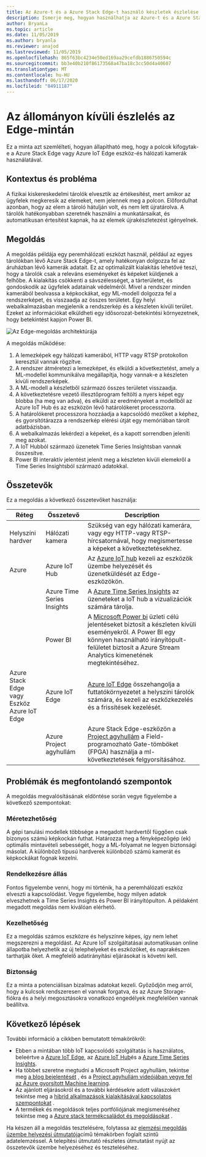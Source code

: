```yaml
---
title: Az Azure-t és a Azure Stack Edge-t használó készletek észlelése
description: Ismerje meg, hogyan használhatja az Azure-t és a Azure Stack Edge-szolgáltatásokat a készletek észlelésének megvalósítására.
author: BryanLa
ms.topic: article
ms.date: 11/05/2019
ms.author: bryanla
ms.reviewer: anajod
ms.lastreviewed: 11/05/2019
ms.openlocfilehash: 865f63bc4234e50ed169aa29cefdb1886750594c
ms.sourcegitcommit: bb3e40b210f86173568a47ba18c3cc50d4a40607
ms.translationtype: MT
ms.contentlocale: hu-HU
ms.lasthandoff: 06/17/2020
ms.locfileid: "84911187"
---
```

# <a name="out-of-stock-detection-at-the-edge-pattern"></a>Az állományon kívüli észlelés az Edge-mintán

Ez a minta azt szemlélteti, hogyan állapítható meg, hogy a polcok kifogytak-e a Azure Stack Edge vagy Azure IoT Edge eszköz-és hálózati kamerák használatával.

## <a name="context-and-problem"></a>Kontextus és probléma

A fizikai kiskereskedelmi tárolók elvesztik az értékesítést, mert amikor az ügyfelek megkeresik az elemeket, nem jelennek meg a polcon. Előfordulhat azonban, hogy az elem a tároló hátulján volt, és nem lett újratárolva. A tárolók hatékonyabban szeretnék használni a munkatársaikat, és automatikusan értesítést kapnak, ha az elemek újrakészletezést igényelnek.

## <a name="solution"></a>Megoldás

A megoldás példája egy peremhálózati eszközt használ, például az egyes tárolókban lévő Azure Stack Edge-t, amely hatékonyan dolgozza fel az áruházban lévő kamerák adatait. Ez az optimalizált kialakítás lehetővé teszi, hogy a tárolók csak a releváns eseményeket és képeket küldjenek a felhőbe. A kialakítás csökkenti a sávszélességet, a tárterületet, és gondoskodik az ügyfelek adatainak védelméről. Mivel a rendszer minden kamerából beolvassa a képkockákat, egy ML-modell dolgozza fel a rendszerképet, és visszaadja az összes területet. Egy helyi webalkalmazásban megjelenik a rendszerkép és a készleten kívüli terület. Ezeket az információkat elküldheti egy idősorozat-betekintési környezetnek, hogy betekintést kapjon Power BI.

![Az Edge-megoldás architektúrája](media/pattern-out-of-stock-at-edge/solution-architecture.png)

A megoldás működése:

1. A lemezképek egy hálózati kamerából, HTTP vagy RTSP protokollon keresztül vannak rögzítve.
2. A rendszer átméretezi a lemezképet, és elküldi a következtetést, amely a ML-modellel kommunikálva megállapítja, hogy vannak-e a készleten kívüli rendszerképek.
3. A ML-modell a készletből származó összes területet visszaadja.
4. A következtetésre vezető illesztőprogram feltölti a nyers képet egy blobba (ha meg van adva), és elküldi az eredményeket a modellből az Azure IoT Hub és az eszközön lévő határolókeret processzorra.
5. A határolókeret processzora hozzáadja a kapcsolódó mezőket a képhez, és gyorsítótárazza a rendszerkép elérési útját egy memóriában tárolt adatbázisban.
6. A webalkalmazás lekérdezi a képeket, és a kapott sorrendben jeleníti meg azokat.
7. A IoT Hubból származó üzenetek Time Series Insightsban vannak összesítve.
8. Power BI interaktív jelentést jelenít meg a készleten kívüli elemekről a Time Series Insightsból származó adatokkal.


## <a name="components"></a>Összetevők

Ez a megoldás a következő összetevőket használja:

| Réteg | Összetevő | Description |
|----------|-----------|-------------|
| Helyszíni hardver | Hálózati kamera | Szükség van egy hálózati kamerára, vagy egy HTTP-vagy RTSP-hírcsatornával, hogy megismertesse a képeket a következtetésekhez. |
| Azure | Azure IoT Hub | Az [Azure IoT hub](/azure/iot-hub/) kezeli az eszközök üzembe helyezését és üzenetküldését az Edge-eszközökön. |
|  | Azure Time Series Insights | A [Azure Time Series Insights](/azure/time-series-insights/) az üzeneteket a IoT hub a vizualizációk számára tárolja. |
|  | Power BI | A [Microsoft Power bi](https://powerbi.microsoft.com/) üzleti célú jelentéseket biztosít a készleten kívüli eseményekről. A Power BI egy könnyen használható irányítópult-felületet biztosít a Azure Stream Analytics kimenetének megtekintéséhez. |
| Azure Stack Edge vagy<br>Eszköz Azure IoT Edge | Azure IoT Edge | [Azure IoT Edge](/azure/iot-edge/) összehangolja a futtatókörnyezetet a helyszíni tárolók számára, és kezeli az eszközkezelés és a frissítések kezelését.|
| | Azure Project agyhullám | Azure Stack Edge-eszközön a [Project agyhullám](https://blogs.microsoft.com/ai/build-2018-project-brainwave/) a Field-programozható Gate-tömböket (FPGA) használja a ml-következtetések felgyorsításához.|

## <a name="issues-and-considerations"></a>Problémák és megfontolandó szempontok

A megoldás megvalósításának eldöntése során vegye figyelembe a következő szempontokat:

### <a name="scalability"></a>Méretezhetőség

A gépi tanulási modellek többsége a megadott hardvertől függően csak bizonyos számú képkockán futhat. Határozza meg a fényképezőgép (ek) optimális mintavételi sebességét, hogy a ML-folyamat ne legyen biztonsági másolat. A különböző típusú hardverek különböző számú kamerát és képkockákat fognak kezelni.

### <a name="availability"></a>Rendelkezésre állás

Fontos figyelembe venni, hogy mi történik, ha a peremhálózati eszköz elveszti a kapcsolódást. Vegye figyelembe, hogy milyen adatok elveszhetnek a Time Series Insights és Power BI irányítópulton. A példaként megadott megoldás nem kiválóan elérhető.

### <a name="manageability"></a>Kezelhetőség

Ez a megoldás számos eszközre és helyszínre képes, így nem lehet megszerezni a megoldást. Az Azure IoT szolgáltatásai automatikusan online állapotba helyezhetik az új telephelyeket és eszközöket, és naprakészen tarthatják őket. A megfelelő adatirányítási eljárásokat is követni kell.

### <a name="security"></a>Biztonság

Ez a minta a potenciálisan bizalmas adatokat kezeli. Győződjön meg arról, hogy a kulcsok rendszeresen el vannak forgatva, és az Azure Storage-fiókra és a helyi megosztásokra vonatkozó engedélyek megfelelően vannak beállítva.

## <a name="next-steps"></a>Következő lépések

További információ a cikkben bemutatott témakörökről:
- Ebben a mintában több IoT kapcsolódó szolgáltatás is használatos, beleértve a [Azure IoT Edge](/azure/iot-edge/), az [Azure IoT Hub](/azure/iot-hub/)és a [Azure Time Series Insights](/azure/time-series-insights/).
- Ha többet szeretne megtudni a Microsoft Project agyhullám, tekintse meg [a blog bejelentését](https://blogs.microsoft.com/ai/build-2018-project-brainwave/) , és a [Project agyhullám videójában vegye fel az Azure gyorsított Machine learning](https://www.youtube.com/watch?v=DJfMobMjCX0).
- Az ajánlott eljárásokról és a további kérdésekre adott válaszokért tekintse meg a [hibrid alkalmazások kialakításával kapcsolatos szempontokat](overview-app-design-considerations.md) .
- A termékek és megoldások teljes portfóliójának megismeréséhez tekintse meg a [Azure stack termékcsaládot és megoldásokat](/azure-stack) .

Ha készen áll a megoldás tesztelésére, folytassa az [elemzési megoldás üzembe helyezési útmutatója](https://aka.ms/edgeinferencingdeploy)című témakörben foglalt szintű adatelemzéssel. A telepítési útmutató részletes útmutatást nyújt az összetevők üzembe helyezéséhez és teszteléséhez.
